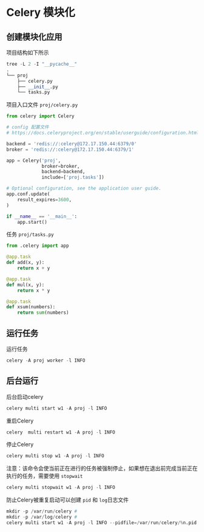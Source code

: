 # Celery 模块化

## 创建模块化应用

项目结构如下所示
```python
tree -L 2 -I "__pycache__"
.
└── proj
    ├── celery.py
    ├── __init__.py
    └── tasks.py

```

项目入口文件 `proj/celery.py`
```python
from celery import Celery

# config 配置文件
# https://docs.celeryproject.org/en/stable/userguide/configuration.html#redis-backend-settings

backend = 'redis://:celery@172.17.150.44:6379/0'
broker = 'redis://:celery@172.17.150.44:6379/1'

app = Celery('proj',
             broker=broker,
             backend=backend,
             include=['proj.tasks'])

# Optional configuration, see the application user guide.
app.conf.update(
    result_expires=3600,
)

if __name__ == '__main__':
    app.start()

```
任务 `proj/tasks.py`

```python
from .celery import app

@app.task
def add(x, y):
    return x + y

@app.task
def mul(x, y):
    return x * y

@app.task
def xsum(numbers):
    return sum(numbers)

```


## 运行任务

运行任务

```python
celery -A proj worker -l INFO
```
## 后台运行

后台启动celery
```python
celery multi start w1 -A proj -l INFO
```
重启Celery
```python
celery  multi restart w1 -A proj -l INFO
```
停止Celery
```python
celery multi stop w1 -A proj -l INFO
```
注意：该命令会使当前正在进行的任务被强制停止，如果想在退出前完成当前正在执行的任务，需要使用 `stopwait`
```python
celery multi stopwait w1 -A proj -l INFO
```
防止Celery被重复启动可以创建 `pid` 和 `log`日志文件

```python
mkdir -p /var/run/celery # 
mkdir -p /var/log/celery # 
celery multi start w1 -A proj -l INFO --pidfile=/var/run/celery/%n.pid --logfile=/var/log/celery/%n%I.log
```






